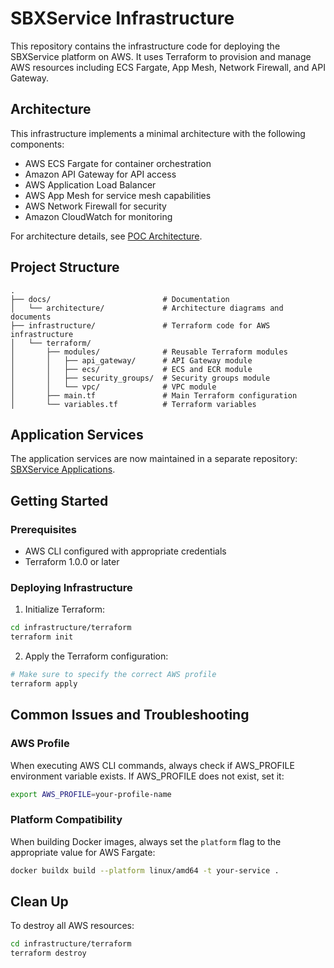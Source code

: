 # SBXService Infrastructure

This repository contains the infrastructure code for deploying the SBXService platform on AWS. It uses Terraform to provision and manage AWS resources including ECS Fargate, App Mesh, Network Firewall, and API Gateway.

## Architecture

This infrastructure implements a minimal architecture with the following components:

- AWS ECS Fargate for container orchestration
- Amazon API Gateway for API access
- AWS Application Load Balancer
- AWS App Mesh for service mesh capabilities
- AWS Network Firewall for security
- Amazon CloudWatch for monitoring

For architecture details, see [POC Architecture](docs/architecture/poc_architecture.md).

## Project Structure

```
.
├── docs/                         # Documentation
│   └── architecture/             # Architecture diagrams and documents
├── infrastructure/               # Terraform code for AWS infrastructure
│   └── terraform/
│       ├── modules/              # Reusable Terraform modules
│       │   ├── api_gateway/      # API Gateway module
│       │   ├── ecs/              # ECS and ECR module
│       │   ├── security_groups/  # Security groups module
│       │   └── vpc/              # VPC module
│       ├── main.tf               # Main Terraform configuration
│       └── variables.tf          # Terraform variables
```

## Application Services

The application services are now maintained in a separate repository: [SBXService Applications](https://github.com/your-org/sbxservice-apps).

## Getting Started

### Prerequisites

- AWS CLI configured with appropriate credentials
- Terraform 1.0.0 or later

### Deploying Infrastructure

1. Initialize Terraform:

```bash
cd infrastructure/terraform
terraform init
```

2. Apply the Terraform configuration:

```bash
# Make sure to specify the correct AWS profile
terraform apply
```

## Common Issues and Troubleshooting

### AWS Profile

When executing AWS CLI commands, always check if AWS_PROFILE environment variable exists. If AWS_PROFILE does not exist, set it:

```bash
export AWS_PROFILE=your-profile-name
```

### Platform Compatibility

When building Docker images, always set the `platform` flag to the appropriate value for AWS Fargate:

```bash
docker buildx build --platform linux/amd64 -t your-service .
```

## Clean Up

To destroy all AWS resources:

```bash
cd infrastructure/terraform
terraform destroy
```
